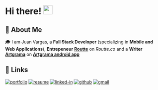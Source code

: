 # Hi there! <img src="https://media.giphy.com/media/hvRJCLFzcasrR4ia7z/giphy.gif" width="29px" height="29px">

## 🚀 About Me

🎓 I am Juan Vargas, a **Full Stack Developer** (specializing in **Mobile and Web Applications**), **Entrepeneur** [**Routte**](https://routte.co/) on _Routte.co_ and a **Writer** [**Artgrama**](https://www.sae.org/publications/technical-papers/content/2022-01-5058/) on [**Artgrama android app**](https://play.google.com/store/apps/details?id=com.thelastclown.artgrama_app&hl=es_419&gl=US)

## 🔗 Links

[![portfolio](https://img.shields.io/badge/Portfolio-5340ff?style=for-the-badge&logo=Google-chrome&logoColor=white)](https://jpvargas.dev/)
[![resume](https://img.shields.io/badge/Resume-4285F4?style=for-the-badge&logo=read-the-docs&logoColor=white)](https://drive.google.com/file/d/1gdPGUCfF5k_vEiy5hesaeY7hH0m-CAjo/view)
[![linked-in](https://img.shields.io/badge/Linked_In-0077B5?style=for-the-badge&logo=LinkedIn&logoColor=white)](https://www.linkedin.com/in/jp-vargasm/)
[![github](https://img.shields.io/badge/GitHub-000000?style=for-the-badge&logo=GitHub&logoColor=white)](https://github.com/jpvargasdev)
[![gmail](https://img.shields.io/badge/Gmail-D14836?style=for-the-badge&logo=Gmail&logoColor=white)](mailto:https://github.com/jpvargasdev)

